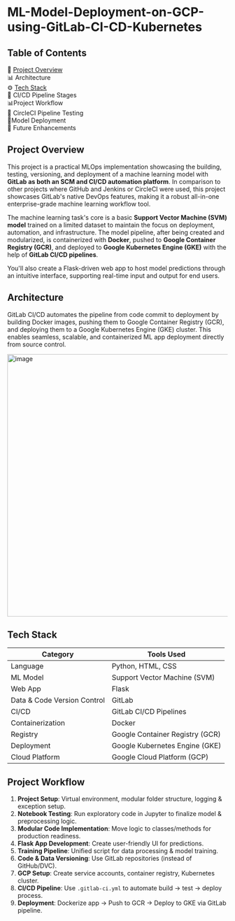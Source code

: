# ML-Model-Deployment-on-GCP-using-GitLab-CI-CD-Kubernetes

## Table of Contents
📌 [Project Overview](#project-overview)  
📊 Architecture  
⚙️ [Tech Stack](#tech-stack)  
🔄 CI/CD Pipeline Stages  
📊Project Workflow  
🧪 CircleCI Pipeline Testing  
🔄Model Deployment  
📝 Future Enhancements  

## Project Overview
This project is a practical MLOps implementation showcasing the building, testing, versioning, and deployment of a machine learning model with **GitLab as both an SCM and CI/CD automation platform**. In comparison to other projects where GitHub and Jenkins or CircleCI were used, this project showcases GitLab's native DevOps features, making it a robust all-in-one enterprise-grade machine learning workflow tool.

The machine learning task's core is a basic **Support Vector Machine (SVM) model** trained on a limited dataset to maintain the focus on deployment, automation, and infrastructure. The model pipeline, after being created and modularized, is containerized with **Docker**, pushed to **Google Container Registry (GCR)**, and deployed to **Google Kubernetes Engine (GKE)** with the help of **GitLab CI/CD pipelines**.

You'll also create a Flask-driven web app to host model predictions through an intuitive interface, supporting real-time input and output for end users.

## Architecture
GitLab CI/CD automates the pipeline from code commit to deployment by building Docker images, pushing them to Google Container Registry (GCR), and deploying them to a Google Kubernetes Engine (GKE) cluster. This enables seamless, scalable, and containerized ML app deployment directly from source control.

<img width="7623" height="600" alt="image" src="https://github.com/user-attachments/assets/2be2f09a-a2aa-4294-9c19-066ed7249ba3" />

## Tech Stack
| Category        | Tools Used                              |
|----------------|------------------------------------------|
| Language        | Python, HTML, CSS                       |
| ML Model        | Support Vector Machine (SVM)            |
| Web App         | Flask                                   |
| Data & Code Version Control | GitLab              |
| CI/CD           | GitLab CI/CD Pipelines                  |
| Containerization| Docker                                  |
| Registry        | Google Container Registry (GCR)         |
| Deployment      | Google Kubernetes Engine (GKE)          |
| Cloud Platform  | Google Cloud Platform (GCP)             |

## Project Workflow

1. **Project Setup**: Virtual environment, modular folder structure, logging & exception setup.
2. **Notebook Testing**: Run exploratory code in Jupyter to finalize model & preprocessing logic.
3. **Modular Code Implementation**: Move logic to classes/methods for production readiness.
4. **Flask App Development**: Create user-friendly UI for predictions.
5. **Training Pipeline**: Unified script for data processing & model training.
6. **Code & Data Versioning**: Use GitLab repositories (instead of GitHub/DVC).
7. **GCP Setup**: Create service accounts, container registry, Kubernetes cluster.
8. **CI/CD Pipeline**: Use `.gitlab-ci.yml` to automate build → test → deploy process.
9. **Deployment**: Dockerize app → Push to GCR → Deploy to GKE via GitLab pipeline.
